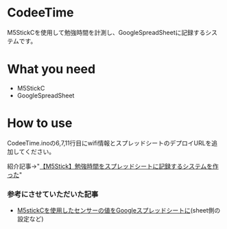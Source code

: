 # CodeeTime
M5StickCを使用して勉強時間を計測し、GoogleSpreadSheetに記録するシステムです。

# What you need
- M5StickC
- GoogleSpreadSheet

# How to use
CodeeTime.inoの6,7,11行目にwifi情報とスプレッドシートのデプロイURLを追加してください。

紹介記事->"[【M5Stick】勉強時間をスプレッドシートに記録するシステムを作った](https://qiita.com/nih/items/55c80f370c1cb7d27e09)"

### 参考にさせていただいた記事
- [M5stickCを使用したセンサーの値をGoogleスプレッドシートに](https://make-iot.com/2020/12/19/m5stickcを使用したセンサーの値をgoogleスプレッドシート/)(sheet側の設定など)